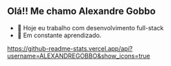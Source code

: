## Olá!! Me chamo Alexandre Gobbo

- 🔭 Hoje eu trabalho com desenvolvimento full-stack
- 🧠 Em constante aprendizado.

<div>
  <a href="https://github.com/ALEXANDREGOBBO>
  <img height="180em" src="https://github-readme-stats.vercel.app/api?username=ALEXANDREGOBBOshow_icons=true=dracula&include_all_commits=true&count_private=true"/>
  https://github-readme-stats.vercel.app/api?username=ALEXANDREGOBBO&show_icons=true
</div>
